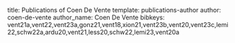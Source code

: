 title: Publications of Coen De Vente
template: publications-author
author: coen-de-vente
author_name: Coen De Vente
bibkeys: vent21a,vent22,vent23a,gonz21,vent18,xion21,vent23b,vent20,vent23c,lemi22,schw22a,ardu20,vent21,less20,schw22,lemi23,vent20a